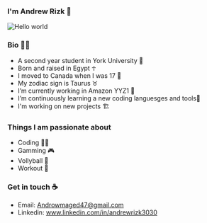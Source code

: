### I'm Andrew Rizk 👋                       
![Hello world](https://user-images.githubusercontent.com/97995173/213803886-bdbd604c-5511-4544-b59b-0b4452aa8ad4.png)

### Bio 🙋‍♂️
- A second year student in York University 📖 
- Born and raised in Egypt ☥
- I moved to Canada when I was 17 🍁
- My zodiac sign is Taurus ♉ 
-  I’m currently working in Amazon YYZ1 🔭  
-  I’m continuously learning a new coding languesges and tools🌱
-  I'm working on new projects 🏗

### Things I am passionate about
- Coding 🤷‍♂️
- Gamming 🎮
- Vollyball 🏐
- Workout 💪

### Get in touch ☕
- Email: Androwmaged47@gmail.com
- Linkedin: www.linkedin.com/in/andrewrizk3030



